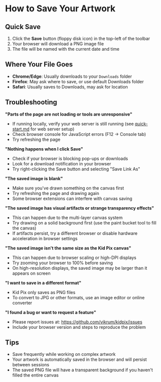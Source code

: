 # How to Save Your Artwork

## Quick Save
1. Click the **Save** button (floppy disk icon) in the top-left of the toolbar
2. Your browser will download a PNG image file
3. The file will be named with the current date and time

## Where Your File Goes
- **Chrome/Edge**: Usually downloads to your `Downloads` folder
- **Firefox**: May ask where to save, or use default Downloads folder
- **Safari**: Usually saves to Downloads, may ask for location

## Troubleshooting

**"Parts of the page are not loading or tools are unresponsive"**
- If running locally, verify your web server is still running (see [quick-start.md](../quick-start.md) for web server setup)
- Check browser console for JavaScript errors (F12 → Console tab)
- Try refreshing the page

**"Nothing happens when I click Save"**
- Check if your browser is blocking pop-ups or downloads
- Look for a download notification in your browser
- Try right-clicking the Save button and selecting "Save Link As"

**"The saved image is blank"**
- Make sure you've drawn something on the canvas first
- Try refreshing the page and drawing again
- Some browser extensions can interfere with canvas saving

**"The saved image has visual artifacts or strange transparency effects"**
- This can happen due to the multi-layer canvas system
- Try drawing on a solid background first (use the paint bucket tool to fill the canvas)
- If artifacts persist, try a different browser or disable hardware acceleration in browser settings

**"The saved image isn't the same size as the Kid Pix canvas"**
- This can happen due to browser scaling or high-DPI displays
- Try zooming your browser to 100% before saving
- On high-resolution displays, the saved image may be larger than it appears on screen

**"I want to save in a different format"**
- Kid Pix only saves as PNG files
- To convert to JPG or other formats, use an image editor or online converter

**"I found a bug or want to request a feature"**
- Please report issues at: https://github.com/vikrum/kidpix/issues
- Include your browser version and steps to reproduce the problem

## Tips
- Save frequently while working on complex artwork
- Your artwork is automatically saved in the browser and will persist between sessions
- The saved PNG file will have a transparent background if you haven't filled the entire canvas